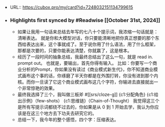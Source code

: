 - URL:: https://cubox.pro/my/card?id=7248032151134799615
- ### Highlights first synced by #Readwise [[October 31st, 2024]]
    - 如果让我用一句话来总结去年写的七八十个提示词，我浓缩一句话就是：清晰表达。
      就是你和大模型对话，你只要能清晰地把你真正想要的那个东西给表达出来，这个事就成了。至于说你用了什么语法，用了什么框架，那都是次要的，只要你能表达清楚，你就赢了，这是根本。
    - 经历了一段时间的抽象总结，我最终总结出了这么一句，就是 read in. prompt out。
      也就是，要输出，首先你得有输入。
      比如：你要写一个商业分析的Prompt，你如果没有读过《商业模式新生代》，你不知道商业模式画布这个事的话，你琢磨了半天你都是在外围打转，你没有进到那个内核。而你一旦读了它这个商业模式画布这几个字符，你输进去直接就出一个非常惊艳的效果。
    - 最终我选择了三个，我叫做三板斧 #[[srs/cloze-g]]
      {c1:分配角色}
      {c1:给出示例}（few-shots）
      {c1:思维链}（Chain-of-Thought）
      我觉得这三个是所有写提示词都绕不过去的，你如果是从 0 到 1 开始去学，我认为你应该是在这三个地方去下功夫去研究它的。
    - 总结一下，我今年的整个感悟，四个字：压缩表达。
